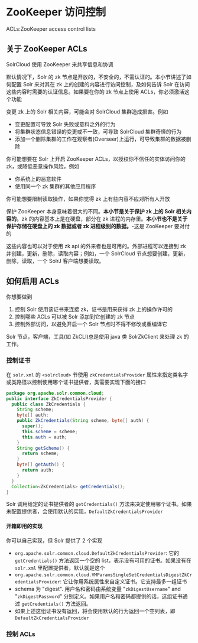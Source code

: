 # ZooKeeper 访问控制

ACLs:ZooKeeper access control lists 

## 关于 ZooKeeper ACLs

SolrCloud 使用 ZooKeeper 来共享信息和协调

默认情况下，Solr 的 zk 节点是开放的，不安全的，不需认证的。本小节讲述了如何配置 Solr 来对其在 zk 上的创建的内容进行访问控制，及如何告诉 Solr 在访问这些内容时需要的认证信息。如果要在你的 zk 节点上使用 ACLs，你必须激活这个功能

变更 zk 上的 Solr 相关内容，可能会对 SolrCloud 集群造成损害。例如

* 变更配置可导致 Solr 失败或意料之外的行为
* 将集群状态信息错误的变更或不一致，可导致 SolrCloud 集群奇怪的行为
* 添加一个删除集群的工作在观察者(Overseer)上运行，可导致集群的数据被删除

你可能想要在 Solr 上开启 ZooKeeper ACLs，以授权你不信任的实体访问你的 zk，或降低恶意操作风险，例如

* 你系统上的恶意软件
* 使用同一个 zk 集群的其他应用程序

你可能想要限制读取操作，如果你觉得 zk 上有些内容不应对所有人开放

保护 ZooKeeper 本身意味着很大的不同。**本小节是关于保护 zk 上的 Solr 相关内容的**。zk 的内容基本上是在硬盘，部分在 zk 进程的内存里。**本小节也不是关于保护存储在硬盘上的 zk 数据或者 zk 进程级别的数据。**-这是 ZooKeeper 要对付的

这些内容也可以对于使用 zk api 的外来者也是可用的。外部进程可以连接到 zk 并创建，更新，删除，读取内容；例如，一个 SolrCloud 节点想要创建，更新，删除，读取，一个 SolrJ 客户端想要读取。

## 如何启用 ACLs

你想要做到

1. 控制 Solr 使用该证书来连接 zk，证书是用来获得 zk 上的操作许可的
2. 控制哪些 ACLs 可以被 Solr 添加到它创建的 zk 节点
3. 控制外部访问，以避免开启一个 Solr 节点时不得不修改或重编译它

Solr 节点，客户端，工具(如 ZkCLI)总是使用 java 类 SolrZkClient 来处理 zk 的工作。

### 控制证书

在 `solr.xml` 的 `<solrcloud>` 节使用 `zkCredentialsProvider` 属性来指定类名字或类路径以控制使用哪个证书提供者，类需要实现下面的接口

```java
package org.apache.solr.common.cloud;
public interface ZkCredentialsProvider {
  public class ZkCredentials {
    String scheme;
    byte[] auth;
    public ZkCredentials(String scheme, byte[] auth) {
      super();
      this.scheme = scheme;
      this.auth = auth;
    }
    String getScheme() {
      return scheme;
    }
    byte[] getAuth() {
      return auth;
    }
  }
  Collection<ZkCredentials> getCredentials();
}
```

Solr 调用给定的证书提供者的 `getCredentials()` 方法来决定使用哪个证书。如果未配置提供者，会使用默认的实现，`DefaultZkCredentialsProvider` 

#### 开箱即用的实现

你可以自己实现，但 Solr 提供了 2 个实现

* `org.apache.solr.common.cloud.DefaultZkCredentialsProvider`: 它的 `getCredentials()` 方法返回一个空的 list，表示没有可用的证书。如果没有在 `solr.xml` 里配置提供者，默认就是这个
* `org.apache.solr.common.cloud.VMParamsSingleSetCredentialsDigestZkCredentialsProvider`: 它让你用系统属性来自定义证书。它支持最多一组证书
 * schema 为 "digest". 用户名和密码由系统变量 "`zkDigestUsername`" and "`zkDigestPassword`" 分别定义。如果用户名和密码都提供的话，这组证书通过 `getCredentials()` 方法返回。
 * 如果上述这组证书没有返回，将会使用默认的行为返回一个空列表，即 `DefaultZkCredentialsProvider`

### 控制 ACLs